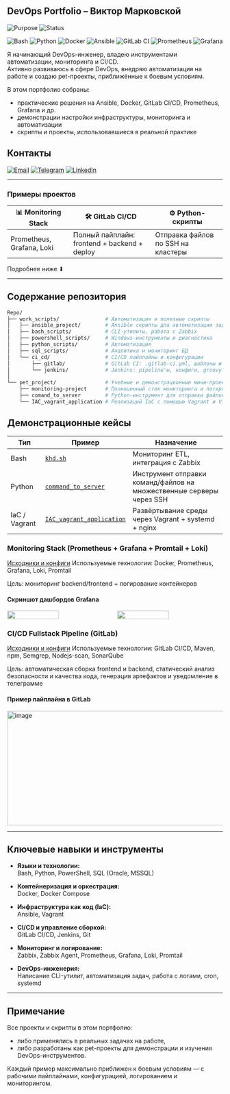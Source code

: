 ##  DevOps Portfolio – Виктор Марковской
![Purpose](https://img.shields.io/badge/type-Portfolio-important)
![Status](https://img.shields.io/badge/status-Demo-lightgrey)  

![Bash](https://img.shields.io/badge/Bash-4EAA25?logo=gnu-bash&logoColor=white)
![Python](https://img.shields.io/badge/Python-3776AB?logo=python&logoColor=white)
![Docker](https://img.shields.io/badge/Docker-2496ED?logo=docker&logoColor=white)
![Ansible](https://img.shields.io/badge/Ansible-000000?logo=ansible&logoColor=white)
![GitLab CI](https://img.shields.io/badge/GitLab_CI-FC6D26?logo=gitlab&logoColor=white)
![Prometheus](https://img.shields.io/badge/Prometheus-E6522C?logo=prometheus&logoColor=white)
![Grafana](https://img.shields.io/badge/Grafana-F46800?logo=grafana&logoColor=white)

  Я начинающий DevOps-инженер,  владею инструментами автоматизации, мониторинга и CI/CD.  
  Активно развиваюсь в сфере DevOps, внедряю автоматизация на работе и создаю pet-проекты, приближённые к боевым условиям.

  В этом портфолио собраны:
- практические решения на Ansible, Docker, GitLab CI/CD, Prometheus, Grafana и др.
- демонстрации настройки инфраструктуры, мониторинга и автоматизации
- скрипты и проекты, использовавшиеся в реальной практике

## Контакты

[![Email](https://img.shields.io/badge/email-markovskoy%40mail.com-blue?logo=gmail&logoColor=white)](mailto:v_markovskoy@mail.ru)
[![Telegram](https://img.shields.io/badge/Telegram-@Markovskoy-blue?logo=telegram)](https://t.me/Vixxt0r)
[![LinkedIn](https://img.shields.io/badge/LinkedIn-Victor%20Markovskoy-blue?logo=linkedin)](https://www.linkedin.com/in/viktor-markovskoy-9b2b522b9)

---
###  Примеры проектов

| 📊 Monitoring Stack | 🛠️ GitLab CI/CD | ⚙️ Python-скрипты |
|---------------------|------------------|---------------------|
| Prometheus, Grafana, Loki | Полный пайплайн: frontend + backend + deploy | Отправка файлов по SSH на кластеры |

Подробнее ниже ⬇

---

##  Содержание репозитория
```bash
Repo/
├── work_scripts/               # Автоматизация и полезные скрипты
│   ├── ansible_project/        # Ansible скрипты дла автоматизации задач на нескольких серверах
│   ├── bash_scripts/           # CLI-утилиты, работа с Zabbix
│   ├── powershell_scripts/     # Windows-инструменты и диагностика
│   ├── python_scripts/         # Автоматизация
│   ├── sql_scripts/            # Аналитика и мониторинг БД
│   └── ci_cd/                  # CI/CD пайплайны и конфигурации
│       ├── gitlab/             # GitLab CI: .gitlab-ci.yml, шаблоны и скрипты
│       └── jenkins/            # Jenkins: pipeline'ы, конфиги, groovy-скрипты
│          
└── pet_project/                # Учебные и демонстрационные мини-проекты
    ├── monitoring-project      # Полноценный стек мониторинга и логирования
    ├── сomand_to_server        # Python-инструмент для отправки файлов и выполнения команд на множестве серверов
    └── IAC_vagrant_application # Реализаций IaC с помощью Vagrant и VirtualBox
```

##  Демонстрационные кейсы

| Тип           | Пример                                                                                      | Назначение                                                                 |
|----------------|---------------------------------------------------------------------------------------------|----------------------------------------------------------------------------|
|  Bash         | [`khd.sh`](https://github.com/Markovskoy/scripts-and-pet-projects/blob/main/work_scripts/bash_scripts/khd.sh)  | Мониторинг ETL, интеграция с Zabbix                                       |
|  Python       | [`command_to_server`](https://github.com/Markovskoy/scripts-and-pet-projects/blob/main/pet_project/command_to_server/) | Инструмент отправки команд/файлов на множественные серверы через SSH |
|  IaC / Vagrant | [`IAC_vagrant_application`](https://github.com/Markovskoy/scripts-and-pet-projects/blob/main/pet_project/IAC_vagrant_application/) | Развёртывание среды через Vagrant + systemd + nginx                      |

###  Monitoring Stack (Prometheus + Grafana + Promtail + Loki)

 [Исходники и конфиги](https://github.com/Markovskoy/scripts-and-pet-projects/blob/main/pet_project/monitoring-project/)
 Используемые технологии: Docker, Prometheus, Grafana, Loki, Promtail  
 
 Цель: мониторинг backend/frontend + логирование контейнеров

####  Скриншот дашбордов Grafana

<div style="display: flex; gap: 10px; justify-content: center;">
  <img src="https://github.com/user-attachments/assets/875cd137-831d-4ff5-99a1-0b77f1fd0759" width="49%" />
  <img src="https://github.com/user-attachments/assets/37d473a1-7fb6-4ddf-991d-8ccbfca8bdb8" width="49%" />
</div>


### CI/CD Fullstack Pipeline (GitLab)

 [Исходники и конфиги](https://github.com/Markovskoy/scripts-and-pet-projects/tree/main/work_scripts/ci_cd/gitlab/fullstack_ci)
 Используемые технологии: GitLab CI/CD, Maven, npm, Semgrep, Nodejs-scan, SonarQube  
 
 Цель: автоматическая сборка frontend и backend, статический анализ безопасности и качества кода, генерация артефактов и уведомление в телеграмме

####  Пример пайплайна в GitLab
<img width="801" height="267" alt="image" src="https://github.com/user-attachments/assets/9c281ba5-ff03-482c-a4f7-0d95f00f3cae" />


---

##  Ключевые навыки и инструменты

- **Языки и технологии:**  
  Bash, Python, PowerShell, SQL (Oracle, MSSQL)

- **Контейнеризация и оркестрация:**  
  Docker, Docker Compose

- **Инфраструктура как код (IaC):**  
  Ansible, Vagrant

- **CI/CD и управление сборкой:**  
  GitLab CI/CD, Jenkins, Git

- **Мониторинг и логирование:**  
  Zabbix, Zabbix Agent, Prometheus, Grafana, Loki, Promtail

- **DevOps-инженерия:**  
  Написание CLI-утилит, автоматизация задач, работа с логами, cron, systemd
---

##  Примечание

Все проекты и скрипты в этом портфолио:
- либо применялись в реальных задачах на работе,
- либо разработаны как pet-проекты для  демонстрации и изучения DevOps-инструментов.

Каждый пример максимально приближен к боевым условиям — с рабочими пайплайнами, конфигурацией, логированием и мониторингом.
